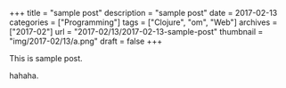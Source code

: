 +++
title = "sample post"
description = "sample post"
date = 2017-02-13
categories = ["Programming"]
tags = ["Clojure", "om", "Web"]
archives = ["2017-02"]
url = "2017-02/13/2017-02-13-sample-post"
thumbnail = "img/2017-02/13/a.png"
draft = false
+++

This is sample post.

<!--more-->

hahaha.

